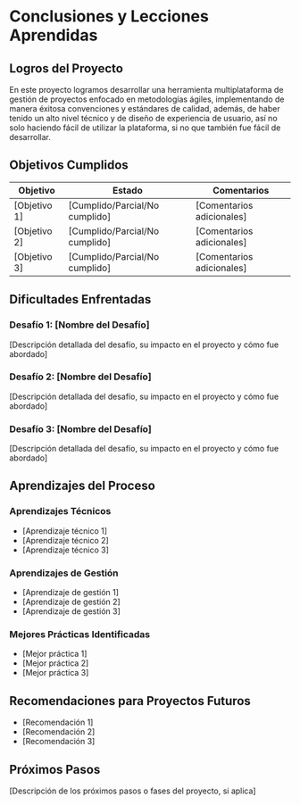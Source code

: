 # Conclusiones y Lecciones Aprendidas

## Logros del Proyecto
En este proyecto logramos desarrollar una herramienta multiplataforma de gestión de proyectos enfocado en metodologías ágiles, implementando de manera éxitosa convenciones y estándares de calidad, además, de haber tenido un alto nivel técnico y de diseño de experiencia de usuario, así no solo haciendo fácil de utilizar la plataforma, si no que también fue fácil de desarrollar.

## Objetivos Cumplidos
| Objetivo | Estado | Comentarios |
|----------|--------|-------------|
| [Objetivo 1] | [Cumplido/Parcial/No cumplido] | [Comentarios adicionales] |
| [Objetivo 2] | [Cumplido/Parcial/No cumplido] | [Comentarios adicionales] |
| [Objetivo 3] | [Cumplido/Parcial/No cumplido] | [Comentarios adicionales] |

## Dificultades Enfrentadas
### Desafío 1: [Nombre del Desafío]
[Descripción detallada del desafío, su impacto en el proyecto y cómo fue abordado]

### Desafío 2: [Nombre del Desafío]
[Descripción detallada del desafío, su impacto en el proyecto y cómo fue abordado]

### Desafío 3: [Nombre del Desafío]
[Descripción detallada del desafío, su impacto en el proyecto y cómo fue abordado]

## Aprendizajes del Proceso
### Aprendizajes Técnicos
- [Aprendizaje técnico 1]
- [Aprendizaje técnico 2]
- [Aprendizaje técnico 3]

### Aprendizajes de Gestión
- [Aprendizaje de gestión 1]
- [Aprendizaje de gestión 2]
- [Aprendizaje de gestión 3]

### Mejores Prácticas Identificadas
- [Mejor práctica 1]
- [Mejor práctica 2]
- [Mejor práctica 3]

## Recomendaciones para Proyectos Futuros
- [Recomendación 1]
- [Recomendación 2]
- [Recomendación 3]

## Próximos Pasos
[Descripción de los próximos pasos o fases del proyecto, si aplica]